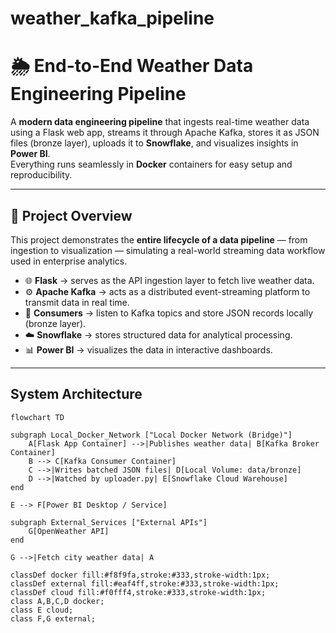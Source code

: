 # weather_kafka_pipeline
# 🌦 End-to-End Weather Data Engineering Pipeline  

A **modern data engineering pipeline** that ingests real-time weather data using a Flask web app, streams it through Apache Kafka, stores it as JSON files (bronze layer), uploads it to **Snowflake**, and visualizes insights in **Power BI**.  
Everything runs seamlessly in **Docker** containers for easy setup and reproducibility.  

---

## 🧠 Project Overview  

This project demonstrates the **entire lifecycle of a data pipeline** — from ingestion to visualization — simulating a real-world streaming data workflow used in enterprise analytics.  

- 🌐 **Flask** → serves as the API ingestion layer to fetch live weather data.  
- ⚙️ **Apache Kafka** → acts as a distributed event-streaming platform to transmit data in real time.  
- 💾 **Consumers** → listen to Kafka topics and store JSON records locally (bronze layer).  
- ☁️ **Snowflake** → stores structured data for analytical processing.  
- 📊 **Power BI** → visualizes the data in interactive dashboards.  

---

## System Architecture

```mermaid
flowchart TD

subgraph Local_Docker_Network ["Local Docker Network (Bridge)"]
    A[Flask App Container] -->|Publishes weather data| B[Kafka Broker Container]
    B --> C[Kafka Consumer Container]
    C -->|Writes batched JSON files| D[Local Volume: data/bronze]
    D -->|Watched by uploader.py| E[Snowflake Cloud Warehouse]
end

E --> F[Power BI Desktop / Service]

subgraph External_Services ["External APIs"]
    G[OpenWeather API]
end

G -->|Fetch city weather data| A

classDef docker fill:#f8f9fa,stroke:#333,stroke-width:1px;
classDef external fill:#eaf4ff,stroke:#333,stroke-width:1px;
classDef cloud fill:#f0fff4,stroke:#333,stroke-width:1px;
class A,B,C,D docker;
class E cloud;
class F,G external;


